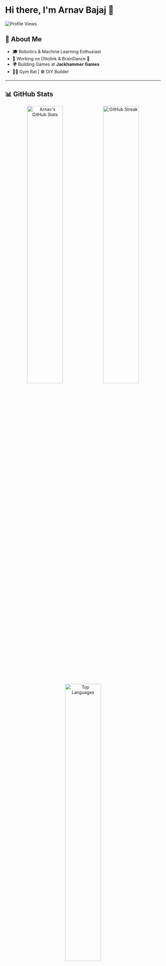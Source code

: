 # Hi there, I'm Arnav Bajaj 👋

![Profile Views](https://komarev.com/ghpvc/?username=ArnavBajaj&label=Profile%20Views&color=0e75b6&style=flat)

## 🚀 About Me

- 🎓 Robotics & Machine Learning Enthusiast
- 🔬 Working on Ottolink & BrainDance 🧠
- 🌍 Building Games at **Jackhammer Games**
- 🏋️‍♂️ Gym Rat | 🛠️ DIY Builder

---

## 📊 GitHub Stats

<div align="center">
  <img src="https://github-readme-stats.vercel.app/api?username=ArnavBajaj&show_icons=true&theme=tokyonight" alt="Arnav's GitHub Stats" width="48%" />
  <img src="https://github-readme-streak-stats.herokuapp.com/?user=ArnavBajaj&theme=tokyonight" alt="GitHub Streak" width="48%" />
  <img src="https://github-readme-stats.vercel.app/api/top-langs/?username=ArnavBajaj&layout=compact&theme=tokyonight" alt="Top Languages" width="48%" />
</div>

---

## 🔧 Tech Stack

![Python](https://img.shields.io/badge/Python-3776AB?style=for-the-badge&logo=python&logoColor=white)
![TensorFlow](https://img.shields.io/badge/TensorFlow-FF6F00?style=for-the-badge&logo=tensorflow&logoColor=white)
![PyTorch](https://img.shields.io/badge/PyTorch-EE4C2C?style=for-the-badge&logo=pytorch&logoColor=white)
![Django](https://img.shields.io/badge/Django-092E20?style=for-the-badge&logo=django&logoColor=white)
![Arduino](https://img.shields.io/badge/Arduino-00979D?style=for-the-badge&logo=arduino&logoColor=white)

---

## 🏆 Trophies

![GitHub Trophies](https://github-profile-trophy.vercel.app/?username=ArnavBajaj&theme=tokyonight&no-bg=true&no-frame=true&margin-w=5)

---

## 🏗️ Projects & Contributions

[![ReadMe Card](https://github-readme-stats.vercel.app/api/pin/?username=ArnavBajaj&repo=BrainDance&theme=tokyonight)](https://github.com/Jackhammer9/RedDownloader)
[![ReadMe Card](https://github-readme-stats.vercel.app/api/pin/?username=ArnavBajaj&repo=OctoArm&theme=tokyonight)](https://github.com/Jackhammer9/Car-Price-Predictor)

---

## 🐍 Contribution Graph

![Snake Animation](https://github.com/Jackhammer9/Jackhammer9/blob/output/github-contribution-grid-snake.svg)

---

## 🌍 Connect with Me

[![LinkedIn](https://img.shields.io/badge/LinkedIn-0A66C2?style=for-the-badge&logo=linkedin&logoColor=white)](https://linkedin.com/in/arnav-bajaj) 
[![GitHub](https://img.shields.io/badge/GitHub-181717?style=for-the-badge&logo=github&logoColor=white)](https://github.com/Jackhammer9) 
